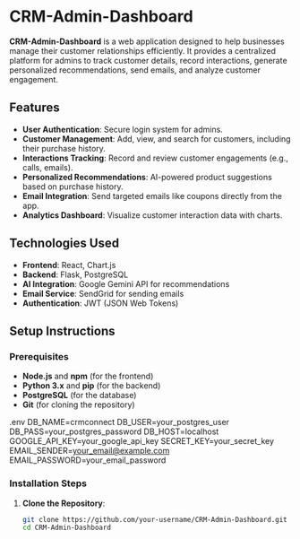 # CRM-Admin-Dashboard

**CRM-Admin-Dashboard** is a web application designed to help businesses manage their customer relationships efficiently. It provides a centralized platform for admins to track customer details, record interactions, generate personalized recommendations, send emails, and analyze customer engagement.

## Features

- **User Authentication**: Secure login system for admins.
- **Customer Management**: Add, view, and search for customers, including their purchase history.
- **Interactions Tracking**: Record and review customer engagements (e.g., calls, emails).
- **Personalized Recommendations**: AI-powered product suggestions based on purchase history.
- **Email Integration**: Send targeted emails like coupons directly from the app.
- **Analytics Dashboard**: Visualize customer interaction data with charts.

## Technologies Used

- **Frontend**: React, Chart.js
- **Backend**: Flask, PostgreSQL
- **AI Integration**: Google Gemini API for recommendations
- **Email Service**: SendGrid for sending emails
- **Authentication**: JWT (JSON Web Tokens)

## Setup Instructions

### Prerequisites

- **Node.js** and **npm** (for the frontend)
- **Python 3.x** and **pip** (for the backend)
- **PostgreSQL** (for the database)
- **Git** (for cloning the repository)

.env
DB_NAME=crmconnect
DB_USER=your_postgres_user
DB_PASS=your_postgres_password
DB_HOST=localhost
GOOGLE_API_KEY=your_google_api_key
SECRET_KEY=your_secret_key
EMAIL_SENDER=your_email@example.com
EMAIL_PASSWORD=your_email_password

### Installation Steps

1. **Clone the Repository**:
   ```bash
   git clone https://github.com/your-username/CRM-Admin-Dashboard.git
   cd CRM-Admin-Dashboard



